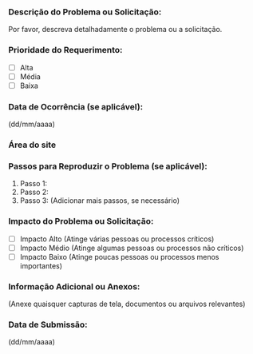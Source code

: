 ### Descrição do Problema ou Solicitação:
Por favor, descreva detalhadamente o problema ou a solicitação.

### Prioridade do Requerimento:
- [ ] Alta
- [ ] Média
- [ ] Baixa

### Data de Ocorrência (se aplicável):
(dd/mm/aaaa)

### Área do site

### Passos para Reproduzir o Problema (se aplicável):
1. Passo 1:
2. Passo 2:
3. Passo 3:
(Adicionar mais passos, se necessário)

### Impacto do Problema ou Solicitação:
- [ ] Impacto Alto (Atinge várias pessoas ou processos críticos)
- [ ] Impacto Médio (Atinge algumas pessoas ou processos não críticos)
- [ ] Impacto Baixo (Atinge poucas pessoas ou processos menos importantes)

### Informação Adicional ou Anexos:
(Anexe quaisquer capturas de tela, documentos ou arquivos relevantes)



### Data de Submissão:
(dd/mm/aaaa)

